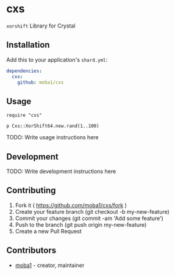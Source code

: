 # cxs

`xorshift` Library for Crystal

## Installation

Add this to your application's `shard.yml`:

```yaml
dependencies:
  cxs:
    github: moba1/cxs
```

## Usage

```crystal
require "cxs"

p Cxs::XorShift64.new.rand(1..100)
```

TODO: Write usage instructions here

## Development

TODO: Write development instructions here

## Contributing

1. Fork it ( https://github.com/moba1/cxs/fork )
2. Create your feature branch (git checkout -b my-new-feature)
3. Commit your changes (git commit -am 'Add some feature')
4. Push to the branch (git push origin my-new-feature)
5. Create a new Pull Request

## Contributors

- [moba1](https://github.com/[your-github-name])  - creator, maintainer
